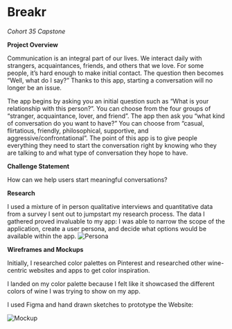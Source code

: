 # Breakr
*Cohort 35 Capstone*

<b>Project Overview</b>

Communication is an integral part of our lives. We interact daily with strangers, acquaintances, friends, and others that we love. For some people, it’s hard enough to make initial contact. The question then becomes “Well, what do I say?” Thanks to this app, starting a conversation will no longer be an issue. 

The app begins by asking you an initial question such as “What is your relationship with this person?”. You can choose from the four groups of “stranger, acquaintance, lover, and friend”. The app then ask you “what kind of conversation do you want to have?” You can choose from “casual, flirtatious, friendly, philosophical, supportive, and aggressive/confrontational”. The point of this app is to give people everything they need to start the conversation right by knowing who they are talking to and what type of conversation they hope to have. 

<b>Challenge Statement</b>

How can we help users start meaningful conversations? 

<b>Research</b>

I used a mixture of in person qualitative interviews and quantitative data from a survey I sent out to jumpstart my research process. The data I gathered proved invaluable to my app: I was able to narrow the scope of the application, create a user persona, and decide what options would be available within the app.
<img src="wD-persona-01.png" alt="Persona">

<b>Wireframes and Mockups</b>

Initially, I researched color palettes on Pinterest and researched other wine-centric websites and apps to get color inspiration. 

I landed on my color palette because I felt like it showcased the different colors of wine I was trying to show on my app. 

I used Figma and hand drawn sketches to prototype the Website: 

<img src="mockup.png" alt="Mockup">